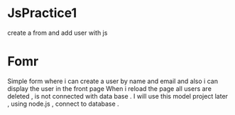 # JsPractice1
create a from and add user with js 


# Fomr
Simple form where i can create a user by name and email and also i can display the user in the front page 
When i reload the page all users are deleted ,  is not connected with data base . I will use this model project later , using node.js , connect to database .
